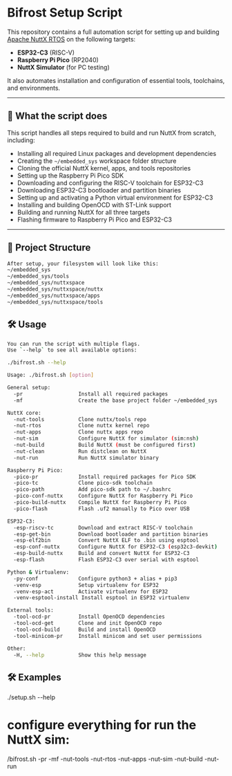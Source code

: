 # Bifrost Setup Script

This repository contains a full automation script for setting up and building [Apache NuttX RTOS](https://nuttx.apache.org/) on the following targets:

- **ESP32-C3** (RISC-V)
- **Raspberry Pi Pico** (RP2040)
- **NuttX Simulator** (for PC testing)

It also automates installation and configuration of essential tools, toolchains, and environments.

---

## 🔧 What the script does

This script handles all steps required to build and run NuttX from scratch, including:

- Installing all required Linux packages and development dependencies
- Creating the `~/embedded_sys` workspace folder structure
- Cloning the official NuttX kernel, apps, and tools repositories
- Setting up the Raspberry Pi Pico SDK
- Downloading and configuring the RISC-V toolchain for ESP32-C3
- Downloading ESP32-C3 bootloader and partition binaries
- Setting up and activating a Python virtual environment for ESP32-C3
- Installing and building OpenOCD with ST-Link support
- Building and running NuttX for all three targets
- Flashing firmware to Raspberry Pi Pico and ESP32-C3

---

## 📁 Project Structure
```bash
After setup, your filesystem will look like this:
~/embedded_sys
~/embedded_sys/tools
~/embedded_sys/nuttxspace
~/embedded_sys/nuttxspace/nuttx
~/embedded_sys/nuttxspace/apps
~/embedded_sys/nuttxspace/tools
```


## 🛠️ Usage
```bash
You can run the script with multiple flags.  
Use `--help` to see all available options:

./bifrost.sh --help

Usage: ./bifrost.sh [option]

General setup:
  -pr                  Install all required packages
  -mf                  Create the base project folder ~/embedded_sys

NuttX core:
  -nut-tools           Clone nuttx/tools repo
  -nut-rtos            Clone nuttx kernel repo
  -nut-apps            Clone nuttx apps repo
  -nut-sim             Configure NuttX for simulator (sim:nsh)
  -nut-build           Build NuttX (must be configured first)
  -nut-clean           Run distclean on NuttX
  -nut-run             Run NuttX simulator binary

Raspberry Pi Pico:
  -pico-pr             Install required packages for Pico SDK
  -pico-tc             Clone pico-sdk toolchain
  -pico-path           Add pico-sdk path to ~/.bashrc
  -pico-conf-nuttx     Configure NuttX for Raspberry Pi Pico
  -pico-build-nuttx    Compile NuttX for Raspberry Pi Pico
  -pico-flash          Flash .uf2 manually to Pico over USB

ESP32-C3:
  -esp-riscv-tc        Download and extract RISC-V toolchain
  -esp-get-bin         Download bootloader and partition binaries
  -esp-elf2bin         Convert NuttX ELF to .bin using esptool
  -esp-conf-nuttx      Configure NuttX for ESP32-C3 (esp32c3-devkit)
  -esp-build-nuttx     Build and convert NuttX for ESP32-C3
  -esp-flash           Flash ESP32-C3 over serial with esptool

Python & Virtualenv:
  -py-conf             Configure python3 + alias + pip3
  -venv-esp            Setup virtualenv for ESP32
  -venv-esp-act        Activate virtualenv for ESP32
  -venv-esptool-install Install esptool in ESP32 virtualenv

External tools:
  -tool-ocd-pr         Install OpenOCD dependencies
  -tool-ocd-get        Clone and init OpenOCD repo
  -tool-ocd-build      Build and install OpenOCD
  -tool-minicom-pr     Install minicom and set user permissions

Other:
  -H, --help           Show this help message
```



## 🛠️ Examples

./setup.sh --help

# configure everything for run the NuttX sim:
/bifrost.sh -pr -mf -nut-tools -nut-rtos -nut-apps -nut-sim -nut-build -nut-run


